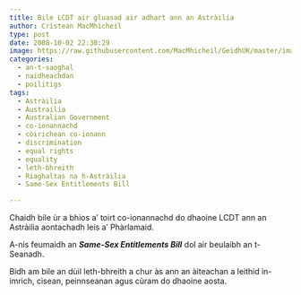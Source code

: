 ```yaml
---
title: Bile LCDT air gluasad air adhart ann an Astràilia
author: Crìstean MacMhìcheil
type: post
date: 2008-10-02 22:30:29
image: https://raw.githubusercontent.com/MacMhicheil/GeidhUK/master/images/2008-10-02-bile-lcdt-air-gluasad-air-adhart-ann-an-astrailia.jpg
categories:
  - an-t-saoghal
  - naidheachdan
  - poilitigs
tags:
  - Astràilia
  - Austrailia
  - Australian Government
  - co-ionannachd
  - còirichean co-ionann
  - discrimination
  - equal rights
  - equality
  - leth-bhreith
  - Riaghaltas na h-Astràilia
  - Same-Sex Entitlements Bill

---
```

Chaidh bile ùr a bhios a&#8217; toirt co-ionannachd do dhaoine LCDT ann an Astràilia aontachadh leis a&#8217; Phàrlamaid.

<!--more-->

A-nis feumaidh an _**Same-Sex Entitlements Bill**_ dol air beulaibh an t-Seanadh.

Bidh am bile an dùil leth-bhreith a chur às ann an àiteachan a leithid in-imrich, cìsean, peinnseanan agus cùram do dhaoine aosta.
